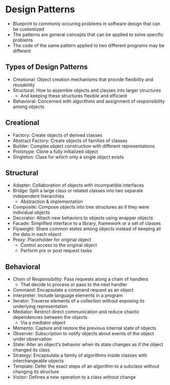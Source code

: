 # Design Patterns

-   Blueprint to commonly occuring problems in software design that can be customized
-   The patterns are general concepts that can be applied to solve specific problems
-   The code of the same pattern applied to two different programs may be different

## Types of Design Patterns

-   Creational: Object creation mechanisms that provide flexibility and reusability
-   Structural: How to assemble objects and classes into larger structures
    -   And keeping these structures flexible and efficient
-   Behavioral: Concerned with algorithms and assignment of responsibility among objects

## Creational

-   Factory: Create objects of derived classes
-   Abstract Factory: Create objects of families of classes
-   Builder: Complex object construction with different representations
-   Prototype: Clone a fully initialized object
-   Singleton: Class for which only a single object exists

## Structural

-   Adapter: Collaboration of objects with incompatible interfaces
-   Bridge: Split a large class or related classes into two separate independent hierarchies
    -   Abstraction & implementation
-   Composite: Compose objects into tree structures as if they were individual objects
-   Decorator: Attach new behaviors to objects using wrapper objects
-   Facade: Simplified interface to a library, framework or a set of classes
-   Flyweight: Share common states among objects instead of keeping all the data in each object
-   Proxy: Placeholder for original object
    -   Control access to the original object
    -   Perform pre or post request tasks

## Behavioral

-   Chain of Responsibility: Pass requests along a chain of handlers
    -   That decide to process or pass to the next handler
-   Command: Encapsulate a command request as an object
-   Interpreter: Include language elements in a program
-   Iterator: Traverse elements of a collection without exposing its underlying representation
-   Mediator: Restrict direct communication and reduce chaotic dependencies between the objects
    -   Via a mediator object
-   Memento: Capture and restore the previous internal state of objects
-   Observer: Subscription to notify objects about events of the object under observation
-   State: Alter an object's behavior when its state changes as if the object changed its class
-   Strategy: Encapsulate a family of algorithms inside classes with interchangeable objects
-   Template: Defer the exact steps of an algorithm to a subclass without changing its structure
-   Visitor: Defines a new operation to a class without change
